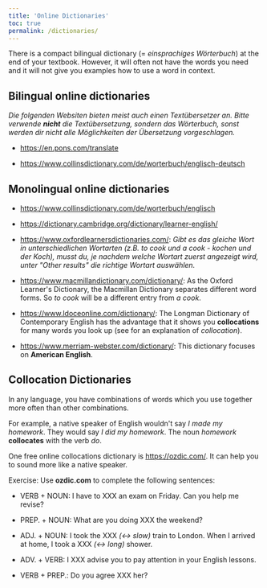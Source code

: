 ```yaml
---
title: 'Online Dictionaries'
toc: true
permalink: /dictionaries/
---
```


There is a compact bilingual dictionary (= *einsprachiges Wörterbuch*) at the
end of your textbook. However, it will often not have the words you need and it
will not give you examples how to use a word in context.

## Bilingual online dictionaries

*Die folgenden Websiten bieten meist auch einen Textübersetzer an. Bitte
verwende __nicht__ die Textübersetzung, sondern das Wörterbuch, sonst werden
dir nicht alle Möglichkeiten der Übersetzung vorgeschlagen.*

- <https://en.pons.com/translate>

- <https://www.collinsdictionary.com/de/worterbuch/englisch-deutsch>

## Monolingual online dictionaries

- <https://www.collinsdictionary.com/de/worterbuch/englisch>

- <https://dictionary.cambridge.org/dictionary/learner-english/>

- <https://www.oxfordlearnersdictionaries.com/>: _Gibt es das gleiche Wort in
unterschiedlichen Wortarten (z.B. to cook und a cook - kochen und der Koch),
musst du, je nachdem welche Wortart zuerst angezeigt wird, unter "Other
results" die richtige Wortart auswählen._

- <https://www.macmillandictionary.com/dictionary/>: As the Oxford Learner's
Dictionary, the Macmillan Dictionary separates different word forms. So _to
cook_ will be a different entry from _a cook_.

- <https://www.ldoceonline.com/dictionary/>: The Longman Dictionary of
Contemporary English has the advantage that it shows you **collocations** for
many words you look up (see for an explanation of _collocation_).

- <https://www.merriam-webster.com/dictionary/>: This dictionary focuses on
**American English**.

## Collocation Dictionaries

In any language, you have combinations of words which you use together more
often than other combinations.

For example, a native speaker of English wouldn't say _I made my homework_.
They would say _I did my homework_. The noun _homework_ **collocates** with the
verb _do_.

One free online collocations dictionary is <https://ozdic.com/>. It can help
you to sound more like a native speaker.

Exercise: Use **ozdic.com** to complete the following sentences:

- VERB + NOUN: I have to XXX an exam on Friday. Can you help me revise?

- PREP. + NOUN: What are you doing XXX the weekend?

- ADJ. + NOUN: I took the XXX _(<-> slow)_ train to London. When I arrived at
home, I took a XXX _(<-> long)_ shower.

- ADV. + VERB: I XXX advise you to pay attention in your English lessons.

- VERB + PREP.: Do you agree XXX her?
